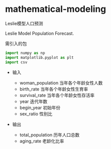 
# mathematical-modeling

Leslie模型人口预测

Leslie Model Population Forecast.
<!-- ****
	
|Author|winkemoji|
|---|---
|E-mail|1321807986@qq.com


**** -->
需引入的包
```python
import numpy as np
import matplotlib.pyplot as plt
import csv
```



* 输入
    * woman_population      当年各个年龄女性人数
    * birth_rate            当年各个年龄女性生育率
    * survival_rate         当年各个年龄女性存活率
    * year                  迭代年数
    * begin_year            初始年份
    * sex_ratio             性别比


* 输出
    * total_population      历年人口总数
    * aging_rate            老龄化比率